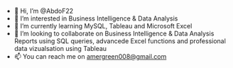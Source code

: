- 👋 Hi, I’m @AbdoF22
- 👀 I’m interested in Business Intelligence & Data Analysis
- 🌱 I’m currently learning MySQL, Tableau and Microsoft Excel
- 💞️ I’m looking to collaborate on Business Intelligence & Data Analysis Reports using SQL queries, advancede Excel functions and professional data vizualsation using Tableau
- 📫 You can reach me on amergreen008@gmail.com

<!---
AbdoF22/AbdoF22 is a ✨ special ✨ repository because its `README.md` (this file) appears on your GitHub profile.
You can click the Preview link to take a look at your changes.
--->
